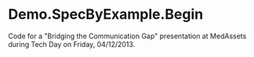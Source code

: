 Demo.SpecByExample.Begin
========================

Code for a "Bridging the Communication Gap" presentation at MedAssets during Tech Day on Friday, 04/12/2013.